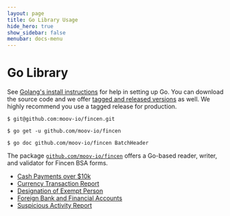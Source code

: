 ```yaml
---
layout: page
title: Go Library Usage
hide_hero: true
show_sidebar: false
menubar: docs-menu
---
```


# Go Library

See [Golang's install instructions](https://golang.org/doc/install) for help in setting up Go. You can download the source code and we offer [tagged and released versions](https://github.com/moov-io/fincen/releases/latest) as well. We highly recommend you use a tagged release for production.

```
$ git@github.com:moov-io/fincen.git

$ go get -u github.com/moov-io/fincen

$ go doc github.com/moov-io/fincen BatchHeader
```

The package [`github.com/moov-io/fincen`](https://pkg.go.dev/github.com/moov-io/fincen) offers a Go-based reader, writer, and validator for Fincen BSA forms.

<ul>
<li><a href="https://moov-io.github.io/fincen/cash-payments/">Cash Payments over $10k</a></li>
<li><a href="https://moov-io.github.io/fincen/ctr/">Currency Transaction Report</a></li>
<li><a href="https://moov-io.github.io/fincen/doep/">Designation of Exempt Person</a></li>
<li><a href="https://moov-io.github.io/fincen/fbar/">Foreign Bank and Financial Accounts</a></li>
<li><a href="https://moov-io.github.io/fincen/sar/">Suspicious Activity Report</a></li>
</ul>
